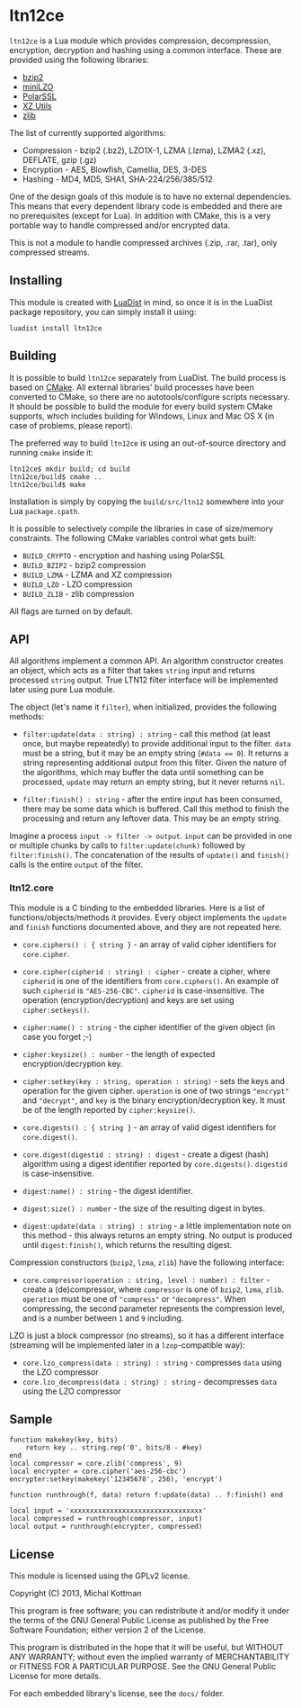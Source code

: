 # ltn12ce

`ltn12ce` is a Lua module which provides compression, decompression, encryption, decryption and hashing using a common interface. These are provided using the following libraries:

* [bzip2](http://www.bzip.org/)
* [miniLZO](http://www.oberhumer.com/opensource/lzo/)
* [PolarSSL](https://polarssl.org/)
* [XZ Utils](http://tukaani.org/xz/)
* [zlib](http://www.zlib.net/)

The list of currently supported algorithms:

 * Compression - bzip2 (.bz2), LZO1X-1, LZMA (.lzma), LZMA2 (.xz), DEFLATE, gzip (.gz)
 * Encryption - AES, Blowfish, Camellia, DES, 3-DES
 * Hashing - MD4, MD5, SHA1, SHA-224/256/385/512

One of the design goals of this module is to have no external dependencies. This means that every dependent library code is embedded and there are no prerequisites (except for Lua). In addition with CMake, this is a very portable way to handle compressed and/or encrypted data.

This is not a module to handle compressed archives (.zip, .rar, .tar), only compressed streams.

## Installing

This module is created with [LuaDist](http://luadist.org/) in mind, so once it is in the LuaDist package repository, you can simply install it using:

    luadist install ltn12ce

## Building

It is possible to build `ltn12ce` separately from LuaDist. The build process is based on [CMake](http://www.cmake.org/). All external libraries' build processes have been converted to CMake, so there are no autotools/configure scripts necessary. It should be possible to build the module for every build system CMake supports, which includes building for Windows, Linux and Mac OS X (in case of problems, please report).

The preferred way to build `ltn12ce` is using an out-of-source directory and running `cmake` inside it:

    ltn12ce$ mkdir build; cd build
    ltn12ce/build$ cmake ..
    ltn12ce/build$ make

Installation is simply by copying the `build/src/ltn12` somewhere into your Lua `package.cpath`.

It is possible to selectively compile the libraries in case of size/memory constraints. The following CMake variables control what gets built:

 * `BUILD_CRYPTO` - encryption and hashing using PolarSSL
 * `BUILD_BZIP2` - bzip2 compression
 * `BUILD_LZMA` - LZMA and XZ compression
 * `BUILD_LZO` - LZO compression
 * `BUILD_ZLIB` - zlib compression

All flags are turned on by default.

## API

All algorithms implement a common API. An algorithm constructor creates an object, which acts as a filter that takes `string` input and returns processed `string` output. True LTN12 filter interface will be implemented later using pure Lua module.

The object (let's name it `filter`), when initialized, provides the following methods:

 * `filter:update(data : string) : string` - call this method (at least once, but maybe repeatedly) to provide additional input to the filter. `data` must be a string, but it may be an empty string (`#data == 0`). It returns a string representing additional output from this filter. Given the nature of the algorithms, which may buffer the data until something can be processed, `update` may return an empty string, but it never returns `nil`.

 * `filter:finish() : string` - after the entire input has been consumed, there may be some data which is buffered. Call this method to finish the processing and return any leftover data. This may be an empty string.

Imagine a process `input -> filter -> output`. `input` can be provided in one or multiple chunks by calls to `filter:update(chunk)` followed by `filter:finish()`. The concatenation of the results of `update()` and `finish()` calls is the entire `output` of the filter.

### ltn12.core

This module is a C binding to the embedded libraries. Here is a list of functions/objects/methods it provides. Every object implements the `update` and `finish` functions documented above, and they are not repeated here.

 * `core.ciphers() : { string }` - an array of valid cipher identifiers for `core.cipher`.
 * `core.cipher(cipherid : string) : cipher` - create a cipher, where
   `cipherid` is one of the identifiers from `core.ciphers()`. An example of
   such `cipherid` is `"AES-256-CBC"`. `cipherid` is case-insensitive. The
   operation (encryption/decryption) and keys are set using
   `cipher:setkeys()`.
 * `cipher:name() : string` - the cipher identifier of the given object (in case you forget ;-)
 * `cipher:keysize() : number` - the length of expected encryption/decryption key.
 * `cipher:setkey(key : string, operation : string)` - sets the keys and operation for the given cipher. `operation` is one of two strings `"encrypt"` and `"decrypt"`, and `key` is the binary encryption/decryption key. It must be of the length reported by `cipher:keysize()`.

 * `core.digests() : { string }` - an array of valid digest identifiers for `core.digest()`.
 * `core.digest(digestid : string) : digest` - create a digest (hash)
   algorithm using a digest identifier reported by `core.digests()`.
   `digestid` is case-insensitive.
 * `digest:name() : string` - the digest identifier.
 * `digest:size() : number` - the size of the resulting digest in bytes.
 * `digest:update(data : string) : string` - a little implementation note on
   this method - this always returns an empty string. No output is produced
   until `digest:finish()`, which returns the resulting digest.

Compression constructors (`bzip2`, `lzma`, `zlib`) have the following interface:

 * `core.compressor(operation : string, level : number) : filter` - create a (de)compressor, where `compressor` is one of `bzip2`, `lzma`, `zlib`. `operation` must be one of `"compress"` or `"decompress"`. When compressing, the second parameter represents the compression level, and is a number between `1` and `9` including.

LZO is just a block compressor (no streams), so it has a different interface (streaming will be implemented later in a `lzop`-compatible way):

 * `core.lzo_compress(data : string) : string` - compresses `data` using the LZO compressor
 * `core.lzo_decompress(data : string) : string` - decompresses `data` using the LZO compressor

## Sample

	function makekey(key, bits)
		return key .. string.rep('0', bits/8 - #key)
	end
	local compressor = core.zlib('compress', 9)
	local encrypter = core.cipher('aes-256-cbc')
	encrypter:setkey(makekey('12345678', 256), 'encrypt')

	function runthrough(f, data) return f:update(data) .. f:finish() end

	local input = 'xxxxxxxxxxxxxxxxxxxxxxxxxxxxxxxxx'
	local compressed = runthrough(compressor, input)
	local output = runthrough(encrypter, compressed)

## License

This module is licensed using the GPLv2 license.

Copyright (C) 2013, Michal Kottman

This program is free software; you can redistribute it and/or modify it under the terms of the GNU General Public License as published by the Free Software Foundation; either version 2 of the License.

This program is distributed in the hope that it will be useful, but WITHOUT ANY WARRANTY; without even the implied  warranty of MERCHANTABILITY or FITNESS FOR A PARTICULAR PURPOSE. See the GNU General Public License for more details.

For each embedded library's license, see the `docs/` folder.